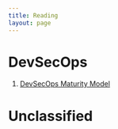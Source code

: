 ```yaml
---
title: Reading
layout: page
---
```


# DevSecOps
1. [DevSecOps Maturity Model](https://github.com/OWASP/www-project-devsecops-maturity-model/blob/master/index.md)

# Unclassified

